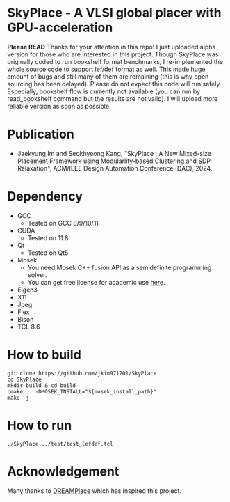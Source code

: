 # SkyPlace - A VLSI global placer with GPU-acceleration
**Please READ**
Thanks for your attention in this repo!
I just uploaded alpha version for those who are interested in this project.
Though SkyPlace was originally coded to run bookshelf format benchmarks,
I re-implemented the whole source code to support lef/def format as well.
This made huge amount of bugs and still many of them are remaining (this is why open-sourcing has been delayed).
Please do not expect this code will run safely.
Especially, bookshelf flow is currently not available (you can run by read_bookshelf command but the results are not valid).
I will upload more reliable version as soon as possible.

# Publication
- Jaekyung Im and Seokhyeong Kang,
  "SkyPlace : A New Mixed-size Placement Framework using Modularlity-based Clustering and SDP Relaxation", ACM/IEEE Design Automation Conference (DAC), 2024.

# Dependency
- GCC
  - Tested on GCC 8/9/10/11
- CUDA
  - Tested on 11.8
- Qt
  - Tested on Qt5
- Mosek
  - You need Mosek C++ fusion API as a semidefinite programming solver.
  - You can get free license for academic use [here](https://www.mosek.com/products/academic-licenses).
- Eigen3
- X11
- Jpeg 
- Flex
- Bison
- TCL 8.6

# How to build
```
git clone https://github.com/jkim971201/SkyPlace
cd SkyPlace
mkdir build & cd build
cmake .. -DMOSEK_INSTALL="${mosek_install_path}"
make -j
```

# How to run
```
./SkyPlace ../test/test_lefdef.tcl
```

# Acknowledgement
Many thanks to [DREAMPlace](https://github.com/limbo018/DREAMPlace) which has inspired this project.
